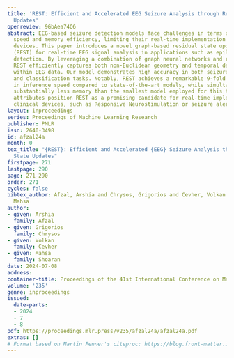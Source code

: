 ```yaml
---
title: 'REST: Efficient and Accelerated EEG Seizure Analysis through Residual State
  Updates'
openreview: 9GbAea74O6
abstract: EEG-based seizure detection models face challenges in terms of inference
  speed and memory efficiency, limiting their real-time implementation in clinical
  devices. This paper introduces a novel graph-based residual state update mechanism
  (REST) for real-time EEG signal analysis in applications such as epileptic seizure
  detection. By leveraging a combination of graph neural networks and recurrent structures,
  REST efficiently captures both non-Euclidean geometry and temporal dependencies
  within EEG data. Our model demonstrates high accuracy in both seizure detection
  and classification tasks. Notably, REST achieves a remarkable 9-fold acceleration
  in inference speed compared to state-of-the-art models, while simultaneously demanding
  substantially less memory than the smallest model employed for this task. These
  attributes position REST as a promising candidate for real-time implementation in
  clinical devices, such as Responsive Neurostimulation or seizure alert systems.
layout: inproceedings
series: Proceedings of Machine Learning Research
publisher: PMLR
issn: 2640-3498
id: afzal24a
month: 0
tex_title: "{REST}: Efficient and Accelerated {EEG} Seizure Analysis through Residual
  State Updates"
firstpage: 271
lastpage: 290
page: 271-290
order: 271
cycles: false
bibtex_author: Afzal, Arshia and Chrysos, Grigorios and Cevher, Volkan and Shoaran,
  Mahsa
author:
- given: Arshia
  family: Afzal
- given: Grigorios
  family: Chrysos
- given: Volkan
  family: Cevher
- given: Mahsa
  family: Shoaran
date: 2024-07-08
address:
container-title: Proceedings of the 41st International Conference on Machine Learning
volume: '235'
genre: inproceedings
issued:
  date-parts:
  - 2024
  - 7
  - 8
pdf: https://proceedings.mlr.press/v235/afzal24a/afzal24a.pdf
extras: []
# Format based on Martin Fenner's citeproc: https://blog.front-matter.io/posts/citeproc-yaml-for-bibliographies/
---
```

